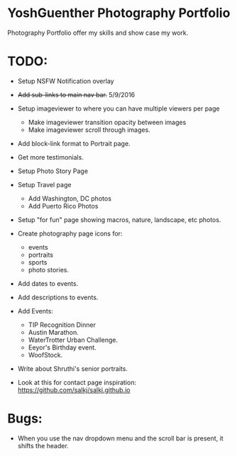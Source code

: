 # YoshGuenther Photography Portfolio
Photography Portfolio offer my skills and show case my work.


# TODO:
* Setup NSFW Notification overlay
* ~~Add sub-links to main nav bar.~~ 5/9/2016
* Setup imageviewer to where you can have multiple viewers per page
  * Make imageviewer transition opacity between images
  * Make imageviewer scroll through images.
* Add block-link format to Portrait page.

* Get more testimonials.

* Setup Photo Story Page
* Setup Travel page
  * Add Washington, DC photos
  * Add Puerto Rico Photos
* Setup "for fun" page showing macros, nature, landscape, etc photos.

* Create photography page icons for:
   * events
   * portraits
   * sports
   * photo stories.

* Add dates to events.
* Add descriptions to events.
* Add Events:
  * TIP Recognition Dinner
  * Austin Marathon.
  * WaterTrotter Urban Challenge.
  * Eeyor's Birthday event.
  * WoofStock.

* Write about Shruthi's senior portraits.

* Look at this for contact page inspiration: https://github.com/salkj/salkj.github.io

# Bugs:
* When you use the nav dropdown menu and the scroll bar is present, it shifts the header.
